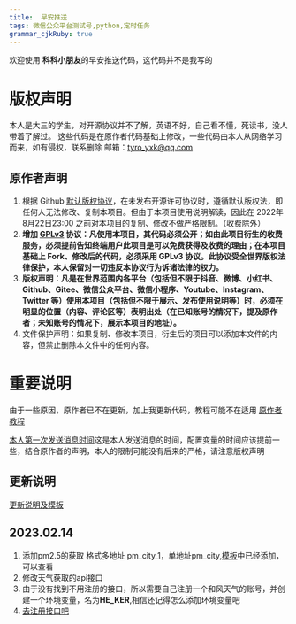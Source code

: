 ```yaml
---
title:  早安推送
tags: 微信公众平台测试号,python,定时任务
grammar_cjkRuby: true
---
```

欢迎使用 **科科小朋友**的早安推送代码，这代码并不是我写的
# 版权声明
本人是大三的学生，对开源协议并不了解，英语不好，自己看不懂，死读书，没人带着了解过。
这些代码是在原作者代码基础上修改，一些代码由本人从网络学习而来，如有侵权，联系删除
邮箱：tyro_yxk@qq.com

## 原作者声明
1. 根据 Github [默认版权协议](https://docs.github.com/cn/repositories/managing-your-repositorys-settings-and-features/customizing-your-repository/licensing-a-repository#choosing-the-right-license)，在未发布开源许可协议时，遵循默认版权法，即任何人无法修改、复制本项目。但由于本项目使用说明解读，因此在 2022年8月22日23:00 之前对本项目的复制、修改不做严格限制。（收费除外）
2. **增加 [GPLv3](https://www.gnu.org/licenses/gpl-3.0.txt) 协议：凡使用本项目，其代码必须公开；如由此项目衍生的收费服务，必须提前告知终端用户此项目是可以免费获得及收费的理由；在本项目基础上 Fork、修改后的代码，必须采用 GPLv3 协议。此协议受全世界版权法律保护，本人保留对一切违反本协议行为诉诸法律的权力。**
3. **版权声明：凡是在世界范围内各平台（包括但不限于抖音、微博、小红书、Github、Gitee、微信公众平台、微信小程序、Youtube、Instagram、Twitter 等）使用本项目（包括但不限于展示、发布使用说明等）时，必须在明显的位置（内容、评论区等）表明出处（在已知账号的情况下，提及原作者；未知账号的情况下，展示本项目的地址）。**
4. 文件保护声明：如果复制、修改本项目，衍生后的项目可以添加本文件的内容，但禁止删除本文件中的任何内容。

# 重要说明
由于一些原因，原作者已不在更新，加上我更新代码，教程可能不在适用
[原作者教程](./authorship.md)

[本人第一次发送消息时间](/img/xx.jpg)这是本人发送消息的时间，配置变量的时间应该提前一些，结合原作者的声明，本人的限制可能没有后来的严格，请注意版权声明

## 更新说明
[更新说明及模板](./UPGRADE.md)
## 2023.02.14
1. 添加pm2.5的获取 格式多地址 pm_city_1，单地址pm_city,[模板](./模板.txt)中已经添加，可以查看
2. 修改天气获取的api接口
3. 由于没有找到不用注册的接口，所以需要自己注册一个和风天气的账号，并创建一个环境变量，名为**HE_KER**,相信还记得怎么添加环境变量吧
4. [去注册接口吧](https://dev.qweather.com/)